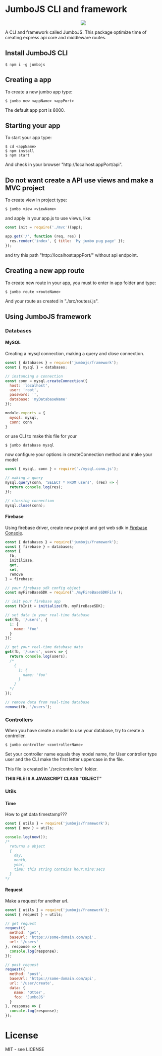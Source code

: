 # JumboJS CLI and framework

<div style="width: 100%; text-align: center;">
  <img src="https://images.emojiterra.com/google/android-10/128px/1f9a6.png" />
</div>

A CLI and framework called JumboJS.
This package optimize time of creating express api core and middleware routes.

## Install JumboJS CLI

```shell
$ npm i -g jumbojs
```

## Creating a app

To create a new jumbo app type:

```shell
$ jumbo new <appName> <appPort>
```

The default app port is 8000.

## Starting your app

To start your app type:

```shell
$ cd <appName>
$ npm install
$ npm start
```
And check in your browser "http://localhost:appPort/api".

## Do not want create a API use views and make a MVC project

To create view in project type:

```shell
$ jumbo view <viewName>
```

and apply in your app.js to use views, like:

```js
const init = require('./mvc')(app);

app.get('/', function (req, res) {
  res.render('index', { title: 'My jumbo pug page' });
});
```

and try this path "http://localhost:appPort/" without api endpoint.

## Creating a new app route

To create new route in your app, you must to enter in app folder and type:

```shell
$ jumbo route <routeName>
```

And your route as created in "./src/routes/<routeName>.js".

## Using JumboJS framework

### Databases

#### MySQL

Creating a mysql connection, making a query and close connection.

```js
const { databases } = require('jumbojs/framework');
const { mysql } = databases;

// instancing a connection
const conn = mysql.createConnection({
  host: 'localhost',
  user: 'root',
  password: '',
  database: 'myDatabaseName'
});

module.exports = {
  mysql: mysql,
  conn: conn
}
```

or use CLI to make this file for your

```shell
$ jumbo database mysql
```

now configure your options in createConnection method and make your model

```javascript
const { mysql, conn } = require('./mysql.conn.js');

// making a query
mysql.query(conn, 'SELECT * FROM users', (res) => {
  return console.log(res);
});

// clossing connection
mysql.close(conn);
```

#### Firebase

Using firebase driver, create new project and get web sdk in [Firebase Console](https://console.firebase.google.com/u/0/?hl=pt-br).

```javascript
const { databases } = require('jumbojs/framework');
const { firebase } = databases;
const {
  fb,
  initiliaze,
  get,
  set,
  remove
} = firebase;

// your firebase sdk config object
const myFireBaseSDK = require('./myFireBaseSDKFile');

// init your firebase app
const fbInit = initialize(fb, myFireBaseSDK);

// set data in your real-time database
set(fb, '/users', {
  1: {
    name: 'foo'
  }
});

// get your real-time database data
get(fb, '/users', users => {
  return console.log(users);
  /*
    {
      1: {
        name: 'foo'
      }
    }
  */
});

// remove data from real-time database
remove(fb, '/users');
```

### Controllers

When you have create a model to use your database, try to create a controller.

```shell
$ jumbo controller <controllerName>
```

Set your controller name equals they model name, for User controller type user and the CLI make the first letter uppercase in the file.

This file is created in './src/controllers' folder.

**THIS FILE IS A JAVASCRIPT CLASS "OBJECT"**

### Utils

#### Time

How to get data timestamp???

```javascript
const { utils } = require('jumbojs/framework');
const { now } = utils;

console.log(now());
/*
  returns a object
  {
    day,
    month,
    year,
    time: this string contains hour:mins:secs
  }
*/
```

#### Request

Make a request for another url.

```javascript
const { utils } = require('jumbojs/framework');
const { request } = utils;

// get request
request({
  method: 'get',
  baseUrl: 'https://some-domain.com/api',
  url: '/users'
}, response => {
  console.log(response);
});

// post request
request({
  method: 'post',
  baseUrl: 'https://some-domain.com/api',
  url: '/user/create',
  data: {
    name: 'Otter',
    foo: 'JumboJS'
  }
}, response => {
  console.log(response);
});
```

# License

MIT - see LICENSE

